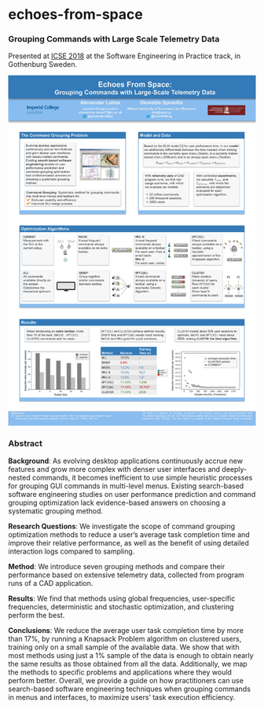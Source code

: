 # echoes-from-space
### Grouping Commands with Large Scale Telemetry Data
Presented at [ICSE 2018](https://www.icse2018.org/event/icse-2018-software-engineering-in-practice-echoes-from-space-grouping-commands-with-large-scale-telemetry-data) at the Software Engineering in Practice track, in Gothenburg Sweden.

![Echoes from Space Poster](https://github.com/lattas/echoes-from-space/blob/master/doc/poster.jpg "Echoes from Space Poster")

### Abstract
**Background**: As evolving desktop applications continuously accrue new features and grow more complex with denser user interfaces and deeply-nested commands, it becomes inefficient to use simple heuristic processes for grouping GUI commands in multi-level menus. Existing search-based software engineering studies on user performance prediction and command grouping optimization lack evidence-based answers on choosing a systematic grouping method.

**Research Questions**: We investigate the scope of command grouping optimization methods to reduce a user’s average task completion time and improve their relative performance, as well as the benefit of using detailed interaction logs compared to sampling.

**Method**: We introduce seven grouping methods and compare their performance based on extensive telemetry data, collected from program runs of a CAD application.

**Results**: We find that methods using global frequencies, user-specific frequencies, deterministic and stochastic optimization, and clustering perform the best.

**Conclusions**: We reduce the average user task completion time by more than 17%, by running a Knapsack Problem algorithm on clustered users, training only on a small sample of the available data. We show that with most methods using just a 1% sample of the data is enough to obtain nearly the same results as those obtained from all the data. Additionally, we map the methods to specific problems and applications where they would perform better. Overall, we provide a guide on how practitioners can use search-based software engineering techniques when grouping commands in menus and interfaces, to maximize users’ task execution efficiency.
